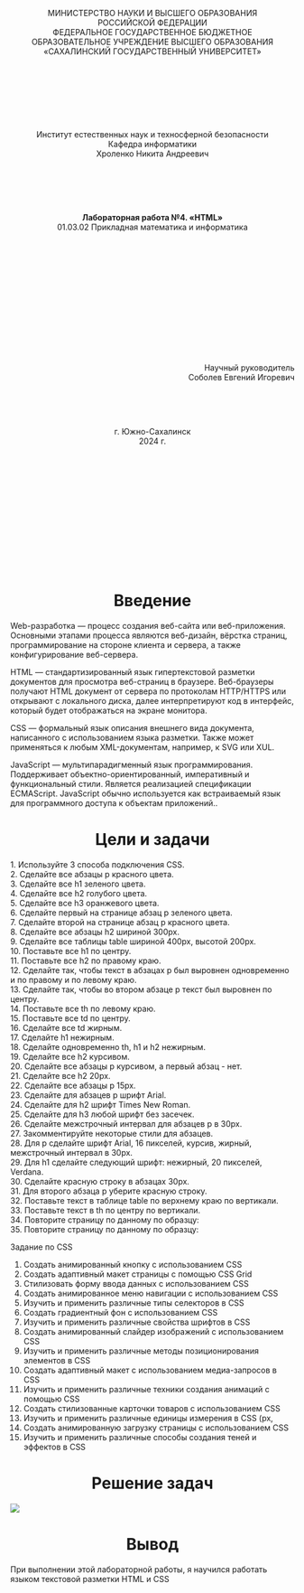 <p align = "center">МИНИСТЕРСТВО НАУКИ И ВЫСШЕГО ОБРАЗОВАНИЯ<br>
РОССИЙСКОЙ ФЕДЕРАЦИИ<br>
ФЕДЕРАЛЬНОЕ ГОСУДАРСТВЕННОЕ БЮДЖЕТНОЕ<br>
ОБРАЗОВАТЕЛЬНОЕ УЧРЕЖДЕНИЕ ВЫСШЕГО ОБРАЗОВАНИЯ<br>
«САХАЛИНСКИЙ ГОСУДАРСТВЕННЫЙ УНИВЕРСИТЕТ»</p>
<br><br><br><br><br><br>
<p align = "center">Институт естественных наук и техносферной безопасности<br>Кафедра информатики<br>Хроленко Никита Андреевич</p>
<br><br><br>
<p align = "center"><br><strong>Лабораторная работа №4. «HTML»</strong><br>01.03.02 Прикладная математика и информатика</p>
<br><br><br><br><br><br><br><br><br><br><br><br>
<p align = "right">Научный руководитель<br>
Соболев Евгений Игоревич</p>
<br><br><br>
<p align = "center">г. Южно-Сахалинск<br>2024 г.</p>
<br><br><br><br><br><br><br><br><br><br><br><br>

<h1 align = "center">Введение</h1>
<p>Web-разработка — процесс создания веб-сайта или веб-приложения. Основными этапами процесса являются веб-дизайн, вёрстка страниц, программирование на стороне клиента и сервера, а также конфигурирование веб-сервера.</p>

HTML — стандартизированный язык гипертекстовой разметки документов для просмотра веб-страниц в браузере. Веб-браузеры получают HTML документ от сервера по протоколам HTTP/HTTPS или открывают с локального диска, далее интерпретируют код в интерфейс, который будет отображаться на экране монитора.

CSS — формальный язык описания внешнего вида документа, написанного с использованием языка разметки. Также может применяться к любым XML-документам, например, к SVG или XUL.

JavaScript — мультипарадигменный язык программирования. Поддерживает объектно-ориентированный, императивный и функциональный стили. Является реализацией спецификации ECMAScript. JavaScript обычно используется как встраиваемый язык для программного доступа к объектам приложений..

<h1 align = "center">Цели и задачи</h1>
1.	Используйте 3 способа подключения CSS.<br>
2.	Сделайте все абзацы p красного цвета.<br>
3.	Сделайте все h1 зеленого цвета.<br>
4.	Сделайте все h2 голубого цвета.<br>
5.	Сделайте все h3 оранжевого цвета.<br>
6.	Сделайте первый на странице абзац p зеленого цвета.<br>
7.	Сделайте второй на странице абзац p красного цвета.<br>
8.	Сделайте все абзацы h2 шириной 300px.<br>
9.	Сделайте все таблицы table шириной 400px, высотой 200px.<br>
10.	Поставьте все h1 по центру.<br>
11.	Поставьте все h2 по правому краю.<br>
12.	Сделайте так, чтобы текст в абзацах p был выровнен одновременно и по правому и по левому краю.<br>
13.	Сделайте так, чтобы во втором абзаце p текст был выровнен по центру.<br>
14.	Поставьте все th по левому краю.<br>
15.	Поставьте все td по центру.<br>
16.	Сделайте все td жирным.<br>
17.	Сделайте h1 нежирным.<br>
18.	Сделайте одновременно th, h1 и h2 нежирным.<br>
19.	Сделайте все h2 курсивом.<br>
20.	Сделайте все абзацы p курсивом, а первый абзац - нет.<br>
21.	Сделайте все h2 20px.<br>
22.	Сделайте все абзацы p 15px.<br>
23.	Сделайте для абзацев p шрифт Arial.<br>
24.	Сделайте для h2 шрифт Times New Roman.<br>
25.	Сделайте для h3 любой шрифт без засечек.<br>
26.	Сделайте межстрочный интервал для абзацев p в 30px.<br>
27.	Закомментируйте некоторые стили для абзацев.<br>
28.	Для p сделайте шрифт Arial, 16 пикселей, курсив, жирный, межстрочный интервал в 30px.<br>
29.	Для h1 сделайте следующий шрифт: нежирный, 20 пикселей, Verdana.<br>
30.	Сделайте красную строку в абзацах 30px.<br>
31.	Для второго абзаца p уберите красную строку.<br>
32.	Поставьте текст в таблице table по верхнему краю по вертикали.<br>
33.	Поставьте текст в th по центру по вертикали.<br>
34.	Повторите страницу по данному по образцу:<br>
<image src=""></image><br>
35.	Повторите страницу по данному по образцу:<br>
<image src=""></image><br>

Задание по CSS

1. Создать анимированный кнопку с использованием CSS
2. Создать адаптивный макет страницы с помощью CSS Grid
3. Стилизовать форму ввода данных с использованием CSS
4. Создать анимированное меню навигации с использованием CSS
5. Изучить и применить различные типы селекторов в CSS
6. Создать градиентный фон с использованием CSS
7. Изучить и применить различные свойства шрифтов в CSS
8. Создать анимированный слайдер изображений с использованием CSS
9. Изучить и применить различные методы позиционирования элементов в CSS
10. Создать адаптивный макет с использованием медиа-запросов в CSS
11. Изучить и применить различные техники создания анимаций с помощью CSS
12. Создать стилизованные карточки товаров с использованием CSS
13. Изучить и применить различные единицы измерения в CSS (px, 
14. Создать анимированную загрузку страницы с использованием CSS
15. Изучить и применить различные способы создания теней и эффектов в CSS

<h1 align = "center">Решение задач</h1>
<image src = "https://github.com/X3merrr/Lab-4/blob/main/Resh.PNG"></image>

<h1 align = "center">Вывод</h1>
<p>При выполнении этой лабораторной работы, я научился работать языком текстовой разметки HTML и CSS</p>
